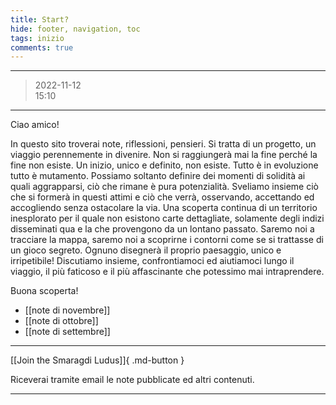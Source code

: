```yaml
---
title: Start?
hide: footer, navigation, toc
tags: inizio
comments: true
---
```

---
>2022-11-12  
>15:10
---

Ciao amico!

In questo sito troverai note, riflessioni, pensieri. Si tratta di un progetto, un viaggio perennemente in divenire. Non si raggiungerà mai la fine perché la fine non esiste. Un inizio, unico e definito, non esiste. Tutto è in evoluzione tutto è mutamento. Possiamo soltanto definire dei momenti di solidità ai quali aggrapparsi, ciò che rimane è pura potenzialità. Sveliamo insieme ciò che si formerà in questi attimi e ciò che verrà, osservando, accettando ed accogliendo senza ostacolare la via. Una scoperta continua di un territorio inesplorato per il quale non esistono carte dettagliate, solamente degli indizi disseminati qua e la che provengono da un lontano passato. Saremo noi a tracciare la mappa, saremo noi a scoprirne i contorni come se si trattasse di un gioco segreto. Ognuno disegnerà il proprio paesaggio, unico e irripetibile! Discutiamo insieme, confrontiamoci ed aiutiamoci lungo il viaggio, il più faticoso e il più affascinante che potessimo mai intraprendere.  

Buona scoperta!


- [[note di novembre]]
- [[note di ottobre]]
- [[note di settembre]]

---

[[Join the Smaragdi Ludus]]{ .md-button }  

Riceverai tramite email le note pubblicate ed altri contenuti.  

---


